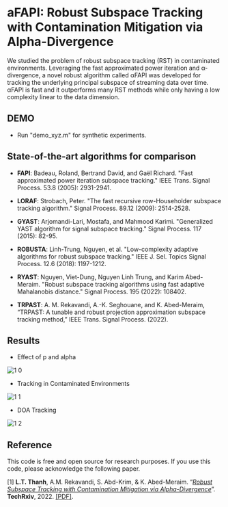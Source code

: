 # aFAPI: Robust Subspace Tracking with Contamination Mitigation via Alpha-Divergence

We studied the problem of robust subspace tracking (RST) in contaminated environments. Leveraging the fast approximated power iteration and α-divergence, a novel robust algorithm called αFAPI was developed for tracking the underlying principal subspace of streaming data over time. αFAPI is fast and
it outperforms many RST methods while only having a low complexity linear to the data dimension. 


## DEMO

+ Run "demo_xyz.m" for synthetic experiments.

## State-of-the-art algorithms for comparison

+ **FAPI**: Badeau, Roland, Bertrand David, and Gaël Richard. "Fast approximated power iteration subspace tracking." IEEE Trans. Signal Process. 53.8 (2005): 2931-2941.

+ **LORAF**: Strobach, Peter. "The fast recursive row-Householder subspace tracking algorithm." Signal Process. 89.12 (2009): 2514-2528.

+ **GYAST**: Arjomandi-Lari, Mostafa, and Mahmood Karimi. "Generalized YAST algorithm for signal subspace tracking." Signal Process. 117 (2015): 82-95.

+ **ROBUSTA**: Linh-Trung, Nguyen, et al. "Low-complexity adaptive algorithms for robust subspace tracking." IEEE J. Sel. Topics Signal Process. 12.6 (2018): 1197-1212.

+ **RYAST**: Nguyen, Viet-Dung, Nguyen Linh Trung, and Karim Abed-Meraim. "Robust subspace tracking algorithms using fast adaptive Mahalanobis distance." Signal Process. 195 (2022): 108402.


+ **TRPAST**: A. M. Rekavandi, A.-K. Seghouane, and K. Abed-Meraim, “TRPAST: A tunable and robust projection approximation subspace tracking method,” IEEE Trans. Signal Process. (2022). 


## Results

+ Effect of p and alpha

![1 0](https://user-images.githubusercontent.com/26319211/197474765-75e53a21-1333-4c33-9595-460663db1d69.PNG)


+ Tracking in Contaminated Environments

![1 1](https://user-images.githubusercontent.com/26319211/197476117-57c6fd43-1260-470b-bdf3-17e92b8f45e7.PNG)


+ DOA Tracking

![1 2](https://user-images.githubusercontent.com/26319211/197476153-6d7c69bc-ec65-4ef7-8013-401cd6fdf783.PNG)


## Reference

This code is free and open source for research purposes. If you use this code, please acknowledge the following paper.

[1] **L.T. Thanh**, A.M. Rekavandi, S. Abd-Krim, & K. Abed-Meraim. “[*Robust Subspace Tracking with Contamination Mitigation via Alpha-Divergence*](https://www.techrxiv.org/articles/preprint/Robust_Subspace_Tracking_With_Contamination_Mitigation_via_-Divergence/21385335)”. **TechRxiv**, 2022. [[PDF]](https://thanhtbt.github.io/files/2023_aFAPI.pdf).

